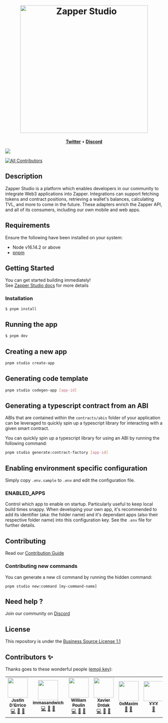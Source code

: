 <h1 align="center" style="border-bottom: none">
    <b>
        <a href="https://zapper.fi/">
            <img alt="Zapper Studio" width="408px" src="https://user-images.githubusercontent.com/22452366/164318940-1c49ceaf-4160-49bb-ac57-f217bce47831.png" />
        </a><br>
    </b>
</h1>

<p align="center">
    <a href="https://twitter.com/zapper_fi"><b>Twitter</b></a> •
    <a href="https://zapper.fi/discord"><b>Discord</b></a>
</p>

<div>
    <a href="https://www.npmjs.com/package/@zapper-fi/studio">
        <img src="https://img.shields.io/npm/v/@zapper-fi/studio?color=%23784FFE&style=flat-square" />
    </a>
</div>

<!-- ALL-CONTRIBUTORS-BADGE:START - Do not remove or modify this section -->

[![All Contributors](https://img.shields.io/badge/all_contributors-6-orange.svg?style=flat-square)](#contributors-)

<!-- ALL-CONTRIBUTORS-BADGE:END -->

## Description

Zapper Studio is a platform which enables developers in our community to integrate Web3 applications into Zapper. Integrations can support fetching tokens and contract positions, retrieving a wallet's balances, calculating TVL, and more to come in the future. These adapters enrich the Zapper API, and all of its consumers, including our own mobile and web apps.

## Requirements

Ensure the following have been installed on your system:

- Node v16.14.2 or above
- [pnpm](https://pnpm.io/)

## Getting Started

You can get started building immediately! </br>
See <a href="https://studio-docs.zapper.fi/">Zapper Studio docs</a> for more details

### Installation

```bash
$ pnpm install
```

## Running the app

```bash
$ pnpm dev
```

## Creating a new app

```bash
pnpm studio create-app
```

## Generating code template

```bash
pnpm studio codegen-app [app-id]
```

## Generating a typescript contract from an ABI

ABIs that are contained within the `contracts/abis` folder of your application can be leveraged
to quickly spin up a typescript library for interacting with a given smart contract.

You can quickly spin up a typescript library for using an ABI by running the following command:

```bash
pnpm studio generate:contract-factory [app-id]
```

## Enabling environment specific configuration

Simply copy `.env.sample` to `.env` and edit the configuration file.

### ENABLED_APPS

Control which app to enable on startup. Particularly useful to keep local build times snappy.
When developing your own app, it's recommended to add its identifier (aka: the folder name) and it's dependant apps
(also their respective folder name) into this configuration key. See the `.env` file for further details.

## Contributing

Read our [Contribution Guide](./CONTRIBUTING.md)

### Contributing new commands

You can generate a new cli command by running the hidden command:

```
pnpm studio new:command [my-command-name]
```

## Need help ?

Join our community on <a href="https://zapper.fi/discord">Discord</a>

## License

This repository is under the [Business Source License 1.1](LICENSE)

## Contributors ✨

Thanks goes to these wonderful people ([emoji key](https://allcontributors.org/docs/en/emoji-key)):

<!-- ALL-CONTRIBUTORS-LIST:START - Do not remove or modify this section -->
<!-- prettier-ignore-start -->
<!-- markdownlint-disable -->
<table>
  <tr>
    <td align="center"><a href="https://www.linkedin.com/in/justin-d-errico-33b76113a/"><img src="https://avatars.githubusercontent.com/u/17734052?v=4?s=64" width="64px;" alt=""/><br /><sub><b>Justin D'Errico</b></sub></a><br /><a href="https://github.com/Zapper-fi/studio/commits?author=JForsaken" title="Code">💻</a> <a href="#question-JForsaken" title="Answering Questions">💬</a> <a href="#maintenance-JForsaken" title="Maintenance">🚧</a></td>
    <td align="center"><a href="https://github.com/immasandwich"><img src="https://avatars.githubusercontent.com/u/22452366?v=4?s=64" width="64px;" alt=""/><br /><sub><b>immasandwich</b></sub></a><br /><a href="https://github.com/Zapper-fi/studio/commits?author=immasandwich" title="Code">💻</a> <a href="#question-immasandwich" title="Answering Questions">💬</a> <a href="#maintenance-immasandwich" title="Maintenance">🚧</a></td>
    <td align="center"><a href="https://github.com/wpoulin"><img src="https://avatars.githubusercontent.com/u/18474228?v=4?s=64" width="64px;" alt=""/><br /><sub><b>William Poulin</b></sub></a><br /><a href="https://github.com/Zapper-fi/studio/commits?author=wpoulin" title="Code">💻</a> <a href="#question-wpoulin" title="Answering Questions">💬</a> <a href="#maintenance-wpoulin" title="Maintenance">🚧</a></td>
    <td align="center"><a href="http://xdrdak.github.io/"><img src="https://avatars.githubusercontent.com/u/1198051?v=4?s=64" width="64px;" alt=""/><br /><sub><b>Xavier Drdak</b></sub></a><br /><a href="https://github.com/Zapper-fi/studio/commits?author=xdrdak" title="Code">💻</a> <a href="#question-xdrdak" title="Answering Questions">💬</a> <a href="#maintenance-xdrdak" title="Maintenance">🚧</a></td>
    <td align="center"><a href="https://github.com/0xMaxim"><img src="https://avatars.githubusercontent.com/u/57536175?v=4?s=64" width="64px;" alt=""/><br /><sub><b>0xMaxim</b></sub></a><br /><a href="https://github.com/Zapper-fi/studio/commits?author=0xMaxim" title="Documentation">📖</a> <a href="#question-0xMaxim" title="Answering Questions">💬</a></td>
    <td align="center"><a href="https://github.com/0xYYY"><img src="https://avatars.githubusercontent.com/u/86655648?v=4?s=64" width="64px;" alt=""/><br /><sub><b>YYY</b></sub></a><br /><a href="https://github.com/Zapper-fi/studio/issues?q=author%3A0xYYY" title="Bug reports">🐛</a></td>
  </tr>
</table>

<!-- markdownlint-restore -->
<!-- prettier-ignore-end -->

<!-- ALL-CONTRIBUTORS-LIST:END -->
